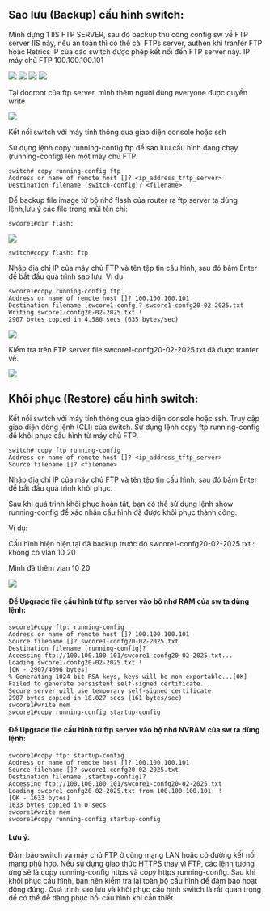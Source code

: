 ## Sao lưu (Backup) cấu hình switch:
  Mình dựng 1 IIS FTP SERVER, sau đó backup thủ công config sw về FTP server IIS này, nếu an toàn thì có thể cài FTPs server, authen khi tranfer FTP hoặc Retrics IP của các switch 
  được phép kết nối đến FTP server này.
  IP máy chủ FTP 100.100.100.101
 
  <img src="Basicnetworkimages/45.png">

  <img src="Basicnetworkimages/46.png">

  <img src="Basicnetworkimages/47.png">

  <img src="Basicnetworkimages/48.png">

  Tại docroot của ftp server, mình thêm người dùng everyone được quyền write

  <img src="Basicnetworkimages/49.png">

  Kết nối switch với máy tính thông qua giao diện console hoặc ssh

  Sử dụng lệnh copy running-config ftp để sao lưu cấu hình đang chạy (running-config) lên một máy chủ FTP.

    switch# copy running-config ftp
    Address or name of remote host []? <ip_address_tftp_server>
    Destination filename [switch-config]? <filename>

  Để backup file image từ bộ nhớ flash của router ra ftp server ta dùng lệnh,lưu ý các file trong mũi tên chỉ:

    swcore1#dir flash:

  <img src="Basicnetworkimages/50.png">

    switch#copy flash: ftp

  Nhập địa chỉ IP của máy chủ FTP và tên tệp tin cấu hình, sau đó bấm Enter để bắt đầu quá trình sao lưu.
  Ví dụ:

    swcore1#copy running-config ftp
    Address or name of remote host []? 100.100.100.101
    Destination filename [swcore1-confg]? swcore1-confg20-02-2025.txt
    Writing swcore1-confg20-02-2025.txt !
    2907 bytes copied in 4.580 secs (635 bytes/sec)


  <img src="Basicnetworkimages/51.png">

  Kiểm tra trên FTP server file swcore1-confg20-02-2025.txt đã được tranfer về.

  <img src="Basicnetworkimages/52.png">

## Khôi phục (Restore) cấu hình switch:

  Kết nối switch với máy tính thông qua giao diện console hoặc ssh.
  Truy cập giao diện dòng lệnh (CLI) của switch.
  Sử dụng lệnh copy ftp running-config để khôi phục cấu hình từ máy chủ FTP.

    switch# copy ftp running-config
    Address or name of remote host []? <ip_address_tftp_server>
    Source filename []? <filename>

  Nhập địa chỉ IP của máy chủ FTP và tên tệp tin cấu hình, sau đó bấm Enter để bắt đầu quá trình khôi phục.

  Sau khi quá trình khôi phục hoàn tất, bạn có thể sử dụng lệnh show running-config để xác nhận cấu hình đã được khôi phục thành công.

  Ví dụ:

  Cấu hình hiện hiện tại đã backup trước đó swcore1-confg20-02-2025.txt : không có vlan 10 20 

  Mình đã thêm vlan 10 20

  <img src="Basicnetworkimages/55.png">
 

#### Để Upgrade file cấu hình từ ftp server vào bộ nhớ RAM của sw ta dùng lệnh:
    swcore1#copy ftp: running-config
    Address or name of remote host []? 100.100.100.101
    Source filename []? swcore1-confg20-02-2025.txt
    Destination filename [running-config]?
    Accessing ftp://100.100.100.101/swcore1-confg20-02-2025.txt...
    Loading swcore1-confg20-02-2025.txt !
    [OK - 2907/4096 bytes]
    % Generating 1024 bit RSA keys, keys will be non-exportable...[OK]
    Failed to generate persistent self-signed certificate.
    Secure server will use temporary self-signed certificate.
    2907 bytes copied in 18.027 secs (161 bytes/sec)
    swcore1#write mem 
    swcore1#copy running-config startup-config
    
#### Để Upgrade file cấu hình từ ftp server vào bộ nhớ NVRAM của sw ta dùng lệnh:

    swcore1#copy ftp: startup-config
    Address or name of remote host []? 100.100.100.101
    Source filename []? swcore1-confg20-02-2025.txt
    Destination filename [startup-config]? 
    Accessing ftp://100.100.100.101/swcore1-confg20-02-2025.txt
    Loading swcore1-confg20-02-2025.txt from 100.100.100.101: !
    [OK - 1633 bytes]
    1633 bytes copied in 0 secs
    swcore1#write mem
    swcore1#copy running-config startup-config

#### Lưu ý:

  Đảm bảo switch và máy chủ FTP ở cùng mạng LAN hoặc có đường kết nối mạng phù hợp.
  Nếu sử dụng giao thức HTTPS thay vì FTP, các lệnh tương ứng sẽ là copy running-config https và copy https running-config.
  Sau khi khôi phục cấu hình, bạn nên kiểm tra lại toàn bộ cấu hình để đảm bảo hoạt động đúng.
  Quá trình sao lưu và khôi phục cấu hình switch là rất quan trọng để có thể dễ dàng phục hồi cấu hình khi cần thiết.